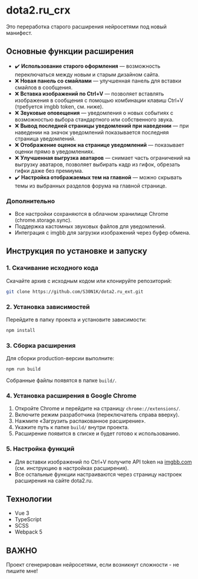# dota2.ru_crx

Это переработка старого расширения нейросетями под новый манифест.

## Основные функции расширения

- ✔️ **Использование старого оформления** — возможность переключаться между новым и старым дизайном сайта.
- ❌ **Новая панель со смайлами** — улучшенная панель для вставки смайлов в сообщения.
- ❌ **Вставка изображений по Ctrl+V** — позволяет вставлять изображения в сообщения с помощью комбинации клавиш Ctrl+V (требуется imgbb token, см. ниже).
- ❌ **Звуковые оповещения** — уведомления о новых событиях с возможностью выбора стандартного или собственного звука.
- ❌ **Вывод последней страницы уведомлений при наведении** — при наведении на значок уведомлений показывается последняя страница уведомлений.
- ❌ **Отображение оценок на странице уведомлений** — показывает оценки прямо в уведомлениях.
- ❌ **Улучшенная выгрузка аватаров** — снимает часть ограничений на выгрузку аватаров, позволяет выбирать кадр из гифок, обрезать гифки даже без премиума.
- ✔️ **Настройка отображаемых тем на главной** — можно скрывать темы из выбранных разделов форума на главной странице.

### Дополнительно
- Все настройки сохраняются в облачном хранилище Chrome (chrome.storage.sync).
- Поддержка кастомных звуковых файлов для уведомлений.
- Интеграция с imgbb для загрузки изображений через буфер обмена.

## Инструкция по установке и запуску

### 1. Скачивание исходного кода

Скачайте архив с исходным кодом или клонируйте репозиторий:
```sh
git clone https://github.com/S30N1K/dota2.ru_ext.git
```

### 2. Установка зависимостей

Перейдите в папку проекта и установите зависимости:
```sh
npm install
```

### 3. Сборка расширения

Для сборки production-версии выполните:
```sh
npm run build
```

Собранные файлы появятся в папке `build/`.

### 4. Установка расширения в Google Chrome

1. Откройте Chrome и перейдите на страницу `chrome://extensions/`.
2. Включите режим разработчика (переключатель справа вверху).
3. Нажмите «Загрузить распакованное расширение».
4. Укажите путь к папке `build/` внутри проекта.
5. Расширение появится в списке и будет готово к использованию.

### 5. Настройка функций

- Для вставки изображений по Ctrl+V получите API token на [imgbb.com](https://imgbb.com/) (см. инструкцию в настройках расширения).
- Все остальные функции настраиваются через страницу настроек расширения на сайте dota2.ru.

## Технологии
- Vue 3
- TypeScript
- SCSS
- Webpack 5


## ВАЖНО
Проект сгенерирован нейросетями, если возникнут сложности - не пишите мне! 